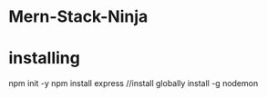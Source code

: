 # Mern-Stack-Ninja

# installing
npm init -y
npm install express
//install globally
install -g nodemon